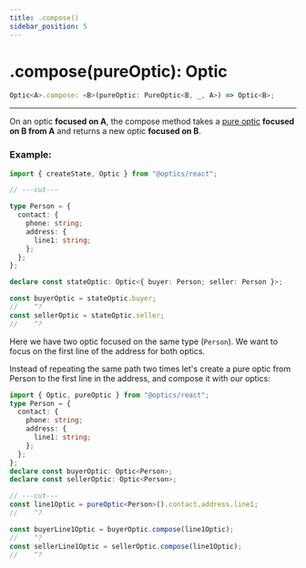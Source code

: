 ```yaml
---
title: .compose()
sidebar_position: 5
---
```


# .compose(pureOptic): Optic

```ts
Optic<A>.compose: <B>(pureOptic: PureOptic<B, _, A>) => Optic<B>;
```

---

On an optic **focused on A**, the compose method takes a [pure optic](../../Guides/pure_optic) **focused on B from A** and returns a new optic **focused on B**.

### Example:

```ts twoslash
import { createState, Optic } from "@optics/react";

// ---cut---

type Person = {
  contact: {
    phone: string;
    address: {
      line1: string;
    };
  };
};

declare const stateOptic: Optic<{ buyer: Person; seller: Person }>;

const buyerOptic = stateOptic.buyer;
//    ^?
const sellerOptic = stateOptic.seller;
//    ^?
```

Here we have two optic focused on the same type (`Person`). We want to focus on the first line of the address for both optics.

Instead of repeating the same path two times let's create a pure optic from Person to the first line in the address, and compose it with our optics:

```ts twoslash
import { Optic, pureOptic } from "@optics/react";
type Person = {
  contact: {
    phone: string;
    address: {
      line1: string;
    };
  };
};
declare const buyerOptic: Optic<Person>;
declare const sellerOptic: Optic<Person>;

// ---cut---
const line1Optic = pureOptic<Person>().contact.address.line1;
//    ^?

const buyerLine1Optic = buyerOptic.compose(line1Optic);
//    ^?
const sellerLine1Optic = sellerOptic.compose(line1Optic);
//    ^?
```
